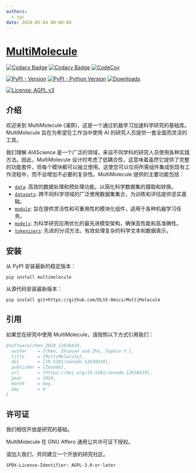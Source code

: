 ```yaml
---
authors:
  - zyc
date: 2024-05-04 00:00:00
---
```


# [MultiMolecule](https://multimolecule.danling.org)

[![Codacy Badge](https://app.codacy.com/project/badge/Grade/ad5fd8904c2e426bb0a865a9160d6c69)](https://app.codacy.com/gh/DLS5-Omics/multimolecule/dashboard?utm_source=gh&utm_medium=referral&utm_content=&utm_campaign=Badge_grade)
[![Codacy Badge](https://app.codacy.com/project/badge/Coverage/ad5fd8904c2e426bb0a865a9160d6c69)](https://app.codacy.com/gh/DLS5-Omics/multimolecule/dashboard?utm_source=gh&utm_medium=referral&utm_content=&utm_campaign=Badge_coverage)
[![CodeCov](https://codecov.io/gh/DLS5-Omics/multimolecule/graph/badge.svg?token=G9WGWCOFQE)](https://codecov.io/gh/DLS5-Omics/multimolecule)

[![PyPI - Version](https://img.shields.io/pypi/v/multimolecule)](https://pypi.org/project/multimolecule/)
[![PyPI - Python Version](https://img.shields.io/pypi/pyversions/multimolecule)](https://pypi.org/project/multimolecule/)
[![Downloads](https://static.pepy.tech/badge/multimolecule/month)](https://multimolecule.danling.org)

[![License: AGPL v3](https://img.shields.io/badge/License-AGPL%20v3-blue.svg)](https://www.gnu.org/licenses/agpl-3.0)

## 介绍

欢迎来到 MultiMolecule (浦原)，这是一个通过机器学习加速科学研究的基础库。MultiMolecule 旨在为希望在工作当中使用 AI 的研究人员提供一套全面而灵活的工具。

我们理解 AI4Science 是一个广泛的领域，来自不同学科的研究人员使用各种实践方法。因此，MultiMolecule 设计时考虑了低耦合性，这意味着虽然它提供了完整的功能套件，但每个模块都可以独立使用。这使您可以仅将所需组件集成到现有工作流程中，而不会增加不必要的复杂性。MultiMolecule 提供的主要功能包括：

- [`data`](data): 高效的数据处理和预处理功能，以简化科学数据集的摄取和转换。
- [`datasets`](datasets): 跨不同科学领域的广泛使用数据集集合，为训练和评估提供坚实基础。
- [`module`](module): 旨在提供灵活性和可重用性的模块化组件，适用于各种机器学习任务。
- [`models`](models): 为科学研究应用优化的最先进模型架构，确保高性能和高准确性。
- [`tokenisers`](tokenisers): 先进的分词方法，有效处理复杂的科学文本和数据表示。
<!-- - [`utils`][multimolecule.utils]: 一系列实用函数和工具，简化常见任务并增强整体用户体验。 -->

## 安装

从 PyPI 安装最新的稳定版本：

```shell
pip install multimolecule
```

从源代码安装最新版本：

```shell
pip install git+https://github.com/DLS5-Omics/MultiMolecule
```

## 引用

如果您在研究中使用 MultiMolecule，请按照以下方式引用我们：

```bibtex
@software{chen_2024_12638419,
  author    = {Chen, Zhiyuan and Zhu, Sophia Y.},
  title     = {MultiMolecule},
  doi       = {10.5281/zenodo.12638419},
  publisher = {Zenodo},
  url       = {https://doi.org/10.5281/zenodo.12638419},
  year      = 2024,
  month     = may,
  day       = 4
}
```

## 许可证

我们相信开放是研究的基础。

MultiMolecule 在 GNU Affero 通用公共许可证下授权。

请加入我们，共同建立一个开放的研究社区。

`SPDX-License-Identifier: AGPL-3.0-or-later`
